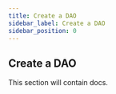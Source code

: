 ```yaml
---
title: Create a DAO
sidebar_label: Create a DAO
sidebar_position: 0
---
```


## Create a DAO

This section will contain docs.
